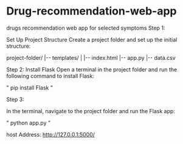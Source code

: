 # Drug-recommendation-web-app
drugs recommendation web app for selected symptoms
Step 1:

Set Up Project Structure
Create a project folder and set up the initial structure:

project-folder/
|-- templates/
|   |-- index.html
|-- app.py
|-- data.csv


Step 2:
Install Flask
Open a terminal in the project folder and run the following command to install Flask:

" pip install Flask "

Step 3:


In the terminal, navigate to the project folder and run the Flask app:

" python app.py "

 host Address: http://127.0.0.1:5000/
